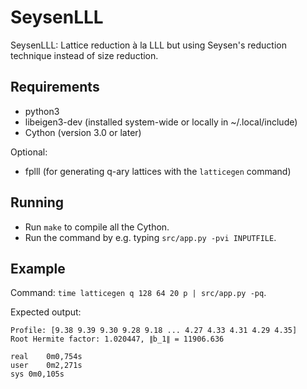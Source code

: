 # SeysenLLL

SeysenLLL: Lattice reduction à la LLL but using Seysen's reduction technique instead of size reduction.

## Requirements

- python3
- libeigen3-dev (installed system-wide or locally in ~/.local/include)
- Cython (version 3.0 or later)

Optional:

- fplll (for generating q-ary lattices with the `latticegen` command)

## Running

- Run `make` to compile all the Cython.
- Run the command by e.g. typing `src/app.py -pvi INPUTFILE`.


## Example

Command: `time latticegen q 128 64 20 p | src/app.py -pq`.

Expected output:
```
Profile: [9.38 9.39 9.30 9.28 9.18 ... 4.27 4.33 4.31 4.29 4.35]
Root Hermite factor: 1.020447, ∥b_1∥ = 11906.636

real	0m0,754s
user	0m2,271s
sys	0m0,105s
```
